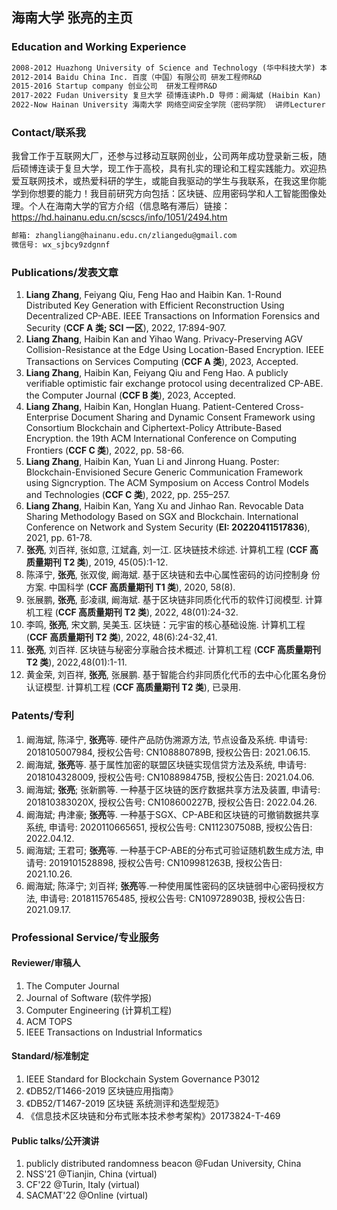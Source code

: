 ## 海南大学 张亮的主页

### Education and Working Experience

```markdown
2008-2012 Huazhong University of Science and Technology (华中科技大学) 本科
2012-2014 Baidu China Inc. 百度（中国）有限公司 研发工程师R&D
2015-2016 Startup company 创业公司  研发工程师R&D
2017-2022 Fudan University 复旦大学 硕博连读Ph.D 导师：阚海斌 (Haibin Kan)
2022-Now Hainan University 海南大学 网络空间安全学院（密码学院） 讲师Lecturer
```

### Contact/联系我
我曾工作于互联网大厂，还参与过移动互联网创业，公司两年成功登录新三板，随后硕博连读于复旦大学，现工作于高校，具有扎实的理论和工程实践能力。欢迎热爱互联网技术，或热爱科研的学生，或能自我驱动的学生与我联系，在我这里你能学到你想要的能力！我目前研究方向包括：区块链、应用密码学和人工智能图像处理。个人在海南大学的官方介绍（信息略有滞后）链接：https://hd.hainanu.edu.cn/scscs/info/1051/2494.htm

```markdown
邮箱: zhangliang@hainanu.edu.cn/zliangedu@gmail.com
微信号: wx_sjbcy9zdgnnf
```

### Publications/发表文章

1. **Liang Zhang**, Feiyang Qiu, Feng Hao and Haibin Kan. 1-Round Distributed Key Generation with Efficient Reconstruction Using Decentralized CP-ABE. IEEE Transactions on Information Forensics and Security (**CCF A 类; SCI 一区**), 2022, 17:894-907.
2. **Liang Zhang**, Haibin Kan and Yihao Wang. Privacy-Preserving AGV Collision-Resistance at the Edge Using Location-Based Encryption. IEEE Transactions on Services Computing (**CCF A 类**), 2023, Accepted.
3. **Liang Zhang**, Haibin Kan, Feiyang Qiu and Feng Hao. A publicly verifiable optimistic fair exchange protocol using decentralized CP-ABE. the Computer Journal (**CCF B 类**), 2023, Accepted.
4. **Liang Zhang**, Haibin Kan, Honglan Huang. Patient-Centered Cross-Enterprise Document Sharing and Dynamic Consent Framework using Consortium Blockchain and Ciphertext-Policy Attribute-Based Encryption. the 19th ACM International Conference on Computing Frontiers (**CCF C 类**), 2022, pp. 58-66.
5. **Liang Zhang**, Haibin Kan, Yuan Li and Jinrong Huang. Poster: Blockchain-Envisioned Secure Generic Communication Framework using Signcryption. The ACM Symposium on Access Control Models and Technologies (**CCF C 类**), 2022, pp. 255–257.
6. **Liang Zhang**, Haibin Kan, Yang Xu and Jinhao Ran. Revocable Data Sharing Methodology Based on SGX and Blockchain. International Conference on Network and System Security (**EI: 20220411517836**), 2021, pp. 61-78.
7. **张亮**, 刘百祥, 张如意, 江斌鑫, 刘一江. 区块链技术综述. 计算机工程 (**CCF 高质量期刊 T2 类**), 2019, 45(05):1-12.
8. 陈泽宁, **张亮**, 张双俊, 阚海斌. 基于区块链和去中心属性密码的访问控制身 份方案. 中国科学 (**CCF 高质量期刊 T1 类**), 2020, 58(8).
9. 张展鹏, **张亮**, 彭凌祺, 阚海斌. 基于区块链非同质化代币的软件订阅模型. 计算机工程 (**CCF 高质量期刊 T2 类**), 2022, 48(01):24-32.
10. 李鸣, **张亮**, 宋文鹏, 吴美玉. 区块链：元宇宙的核心基础设施. 计算机工程 (**CCF 高质量期刊 T2 类**), 2022, 48(6):24-32,41.
11. **张亮**, 刘百祥. 区块链与秘密分享融合技术概述. 计算机工程 (**CCF 高质量期刊 T2 类**),  2022,48(01):1-11.
12. 黄金荣, 刘百祥, **张亮**, 张展鹏. 基于智能合约非同质化代币的去中心化匿名身份认证模型. 计算机工程 (**CCF 高质量期刊 T2 类**), 已录用.

### Patents/专利


1. 阚海斌, 陈泽宁, **张亮**等. 硬件产品防伪溯源方法, 节点设备及系统. 申请号: 2018105007984, 授权公告号: CN108880789B, 授权公告日: 2021.06.15.
2. 阚海斌, **张亮**等. 基于属性加密的联盟区块链实现信贷方法及系统, 申请号: 2018104328009, 授权公告号: CN108898475B, 授权公告日: 2021.04.06.
3. 阚海斌; **张亮**; 张新鹏等. 一种基于区块链的医疗数据共享方法及装置, 申请号: 201810383020X, 授权公告号: CN108600227B, 授权公告日: 2022.04.26.
4. 阚海斌; 冉津豪; **张亮**等. 一种基于SGX、CP-ABE和区块链的可撤销数据共享系统, 申请号: 2020110665651, 授权公告号: CN112307508B, 授权公告日: 2022.04.12.
5. 阚海斌; 王君可; **张亮**等. 一种基于CP-ABE的分布式可验证随机数生成方法, 申请号: 2019101528898, 授权公告号: CN109981263B, 授权公告日: 2021.10.26.
6. 阚海斌; 陈泽宁; 刘百祥; **张亮**等.一种使用属性密码的区块链弱中心密码授权方法, 申请号: 2018115765485, 授权公告号: CN109728903B, 授权公告日: 2021.09.17.

### Professional Service/专业服务

#### Reviewer/审稿人
  1. The Computer Journal
  2. Journal of Software (软件学报)
  3. Computer Engineering (计算机工程)
  4. ACM TOPS
  5. IEEE Transactions on Industrial Informatics
  
#### Standard/标准制定
  1. IEEE Standard for Blockchain System Governance P3012
  2. 《DB52/T1466-2019 区块链应用指南》
  3. 《DB52/T1467-2019 区块链 系统测评和选型规范》
  4. 《信息技术区块链和分布式账本技术参考架构》20173824-T-469

#### Public talks/公开演讲
  1. publicly distributed randomness beacon @Fudan University, China
  2. NSS'21 @Tianjin, China (virtual)
  3. CF'22 @Turin, Italy (virtual)
  4. SACMAT'22 @Online (virtual)
